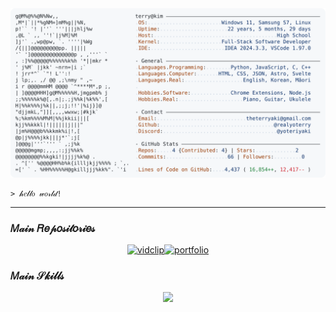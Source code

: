 <a href="https://github.com/realyoterry/realyoterry">
  <picture>
    <source media="(prefers-color-scheme: dark)" srcset="https://raw.githubusercontent.com/realyoterry/realyoterry/main/dark_mode.svg">
    <img alt="Terry Kim's GitHub Profile README" src="https://raw.githubusercontent.com/realyoterry/realyoterry/main/light_mode.svg">
  </picture>
</a>

```
> 𝒽𝑒𝓁𝓁𝑜 𝓌𝑜𝓇𝓁𝒹!
```

---

### 𝑀𝒶𝒾𝓃 𝑅𝑒𝓅𝑜𝓈𝒾𝓉𝑜𝓇𝒾𝑒𝓈

<div align="center">
	<a href="https://github.com/ericaugusto-git/discord-clone"><img src="https://github-readme-stats.vercel.app/api/pin/?username=realyoterry&repo=vidclip&theme=ayu-mirage&hide_border=true" alt="vidclip" /></a><a href="https://github.com/ericaugusto-git/portfolio"><img src="https://github-readme-stats.vercel.app/api/pin/?username=realyoterry&repo=realyoterry&theme=ayu-mirage&hide_border=true" alt="portfolio" /></a>
</div>

### 𝑀𝒶𝒾𝓃 𝒮𝓀𝒾𝓁𝓁𝓈

<div align="center">
	<a href="https://github.com/realyoterry?tab=repositories"><img src="https://skillicons.dev/icons?i=js,nodejs,ts,python,html,css,astro,svelte,nextjs" /></a>
</div>
